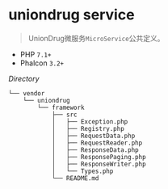 # uniondrug service

> UnionDrug微服务`MicroService`公共定义。

* PHP `7.1+`
* Phalcon `3.2+`


*Directory*

```text
└── vendor
    └── uniondrug
        └── framework
            ├── src
            │   ├── Exception.php
            │   ├── Registry.php
            │   ├── RequestData.php
            │   ├── RequestReader.php
            │   ├── ResponseData.php
            │   ├── ResponsePaging.php
            │   ├── ResponseWriter.php
            │   └── Types.php
            └── README.md
```
